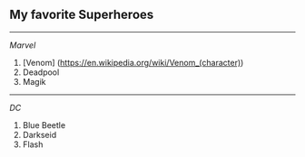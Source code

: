 ## My favorite Superheroes
---
*Marvel*
1. [Venom] (https://en.wikipedia.org/wiki/Venom_(character))
2. Deadpool
3. Magik
---
*DC*
1. Blue Beetle
2. Darkseid
3. Flash
